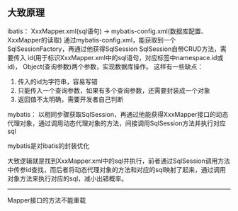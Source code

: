 


## 大致原理
ibatis：
XxxMapper.xml(sql语句) -> mybatis-config.xml(数据库配置、XxxMapper的读取) 
通过mybatis-config.xml，能获取到一个SqlSessionFactory，再通过他获得SqlSession
SqlSession自带CRUD方法，需要传入 id(用于标识XxxMapper.xml中的sql语句，对应标签中namespace.id或id)， Object(查询参数)两个参数，实现数据库操作。
这样有一些缺点：
1. 传入的id为字符串，容易写错
2. 只能传入一个查询参数，如果有多个查询参数，还需要封装成一个对象
3. 返回值不太明确，需要开发者自己判断

mybatis：
以相同步骤获取SqlSession，再通过他能获得XxxMapper接口的动态代理对象，通过调用动态代理对象的方法，间接调用SqlSession方法并执行对应sql

mybatis是对ibatis的封装优化

大致逻辑就是找到XxxMapper.xml中的sql并执行，前者通过SqlSession调用方法中传参id查找，而后者将动态代理对象的方法和对应的sql映射了起来，通过调用对象方法来执行对应的sql，减小出错概率。

---

Mapper接口的方法不能重载

